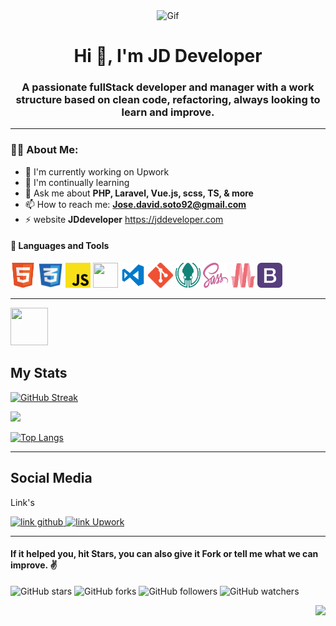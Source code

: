 <div id="header" align="center">
    <img src="https://media.giphy.com/media/v1.Y2lkPTc5MGI3NjExYjQ4NmYzNTY1MGM2NTg0ODYzYmRlZWU5NDRkYjZkMTM3MzRjN2YzYyZlcD12MV9pbnRlcm5hbF9naWZzX2dpZklkJmN0PXRz/qEqiI3Oq7vBkoE236M/giphy.gif"
        alt="Gif" width="250">
    <h1 align="center">Hi 🖖, I'm <span> JD Developer </span> </h1>
    <h3 align="center">A passionate fullStack developer and manager with a work structure based on clean code,
        refactoring, always looking to learn and improve.</h3>
</div>

---

### 👨‍💻 About Me:

- 🔭 I'm currently working on Upwork
- 💪 I'm continually learning
- 💬 Ask me about **PHP, Laravel, Vue.js, scss, TS, & more**
- 📫 How to reach me: **Jose.david.soto92@gmail.com**
- ⚡ website  **JDdeveloper**   https://jddeveloper.com

<div align="left">
    <h4> 📎 Languages and Tools </h4>
</div>

<code><img width="40" height="40" src="https://raw.githubusercontent.com/Davermx/Davermx/master/img/Html.png"></code>
<code><img width="40" height="40" src="https://raw.githubusercontent.com/Davermx/Davermx/master/img/Css.png"></code>
<code><img width="40" height="40" src="https://raw.githubusercontent.com/Davermx/Davermx/master/img/Js.png"></code>
<code><img width="40" height="40" src="https://github.com/jmnote/z-icons/blob/master/32x32/php.png"></code>
<code><img width="40" height="40" src="https://raw.githubusercontent.com/Davermx/Davermx/master/img/Visual.png"></code>
<code><img width="40" height="40" src="https://raw.githubusercontent.com/Davermx/Davermx/master/img/Git.png"></code>
<code><img width="40" height="40" src="https://raw.githubusercontent.com/Davermx/Davermx/master/img/Gitkraken.png"></code>
<code><img width="40" height="40" src="https://raw.githubusercontent.com/Davermx/Davermx/master/img/Sass.png"></code>
<code><img width="40" height="40" src="https://raw.githubusercontent.com/Davermx/Davermx/master/img/Materializecss.png"></code>
<code><img width="40" height="40" src="https://raw.githubusercontent.com/Davermx/Davermx/master/img/Bootstrap.png"></code>

---

<div align="left"><img  src="https://media.giphy.com/media/3SL41WtN5l9DNdPJGs/giphy.gif" alt="" width="60" height="60"></div>




##  My Stats

[![GitHub Streak](http://github-readme-streak-stats.herokuapp.com?user=JDDeveloper1&theme=codestackr&hide_border=true&border_radius=7.8&mode=weekly&card_width=505)](https://git.io/streak-stats)

<picture>
<source
  srcset="https://github-readme-stats.vercel.app/api?username=JDDeveloper1&show_icons=true&theme=radical"
  media="(prefers-color-scheme: radical)"
/>
<source
  srcset="https://github-readme-stats.vercel.app/api?username=JDDeveloper1&show_icons=true"
  media="(prefers-color-scheme: radical), (prefers-color-scheme: no-preference)"
/>
<img src="https://github-readme-stats.vercel.app/api?username=JDDeveloper1&show_icons=true" />
</picture>

[![Top Langs](https://github-readme-stats.vercel.app/api/top-langs/?username=anuraghazra&layout=compact)](https://github.com/anuraghazra/github-readme-stats)

---

<div id="badges" align="left">
    <h2 align="left"> Social Media </h2>
    <p>Link's</p>
    <a href="https://github.com/JDDeveloper1">
        <img src="https://img.shields.io/badge/Github-JD%20Developer-orange?logo=github&style=plastic" alt="link github"
            title="github">
    </a>
    <a href="https://www.upwork.com/freelancers/~01cfeb84d19e3ea1ba">
        <img src="https://img.shields.io/badge/Upwork-David%20Soto-green?logo=upwork&green&style=plastic"
            alt="link Upwork" title="Upwork">
    </a>
</div>

---

#### If it helped you, hit **Stars**, you can also give it **Fork** or tell me what we can improve. ✌️

![GitHub stars](https://img.shields.io/github/stars/Davermx/Davermx?style=social)
![GitHub forks](https://img.shields.io/github/forks/Davermx/Davermx?label=Fork&style=social)
![GitHub followers](https://img.shields.io/github/followers/Davermx?label=Follow&style=social)
![GitHub watchers](https://img.shields.io/github/watchers/Davermx/Davermx?style=social)


<div align="right">
    <img src="https://media.giphy.com/media/Tgw604MyLJnDtbi4t0/giphy.gif" width="200">
</div>




